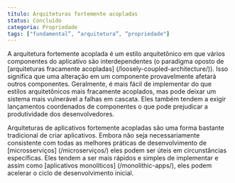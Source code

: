 ```yaml
---
título: Arquiteturas fortemente acopladas
status: Concluído
categoria: Propriedade
tags: ["fundamental”, “arquitetura”, “propriedade"]
---
```


A arquitetura fortemente acoplada é um estilo arquitetônico em que vários componentes do aplicativo são interdependentes 
(o paradigma oposto de [arquiteturas fracamente acopladas] (/loosely-coupled-architecture/)). 
Isso significa que uma alteração em um componente provavelmente afetará outros componentes. 
Geralmente, é mais fácil de implementar do que estilos arquitetônicos mais fracamente acoplados, 
mas pode deixar um sistema mais vulnerável a falhas em cascata. 
Eles também tendem a exigir lançamentos coordenados de componentes 
o que pode prejudicar a produtividade dos desenvolvedores.

Arquiteturas de aplicativos fortemente acopladas são uma forma bastante tradicional de criar aplicativos. 
Embora não seja necessariamente consistente com todas as melhores práticas de desenvolvimento de [microsserviços] (/microserviços/) 
eles podem ser úteis em circunstâncias específicas. 
Eles tendem a ser mais rápidos e simples de implementar e 
assim como [aplicativos monolíticos] (/monolithic-apps/), eles podem acelerar o ciclo de desenvolvimento inicial.
